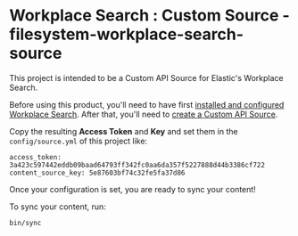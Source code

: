 # Workplace Search : Custom Source - filesystem-workplace-search-source

This project is intended to be a Custom API Source for Elastic's Workplace Search.


Before using this product, you'll need to have first [installed and configured Workplace Search](https://www.elastic.co/guide/en/workplace-search/current/workplace-search-install.html).
After that, you'll need to [create a Custom API Source](https://www.elastic.co/guide/en/workplace-search/current/workplace-search-custom-api-sources.html#create-custom-source).

Copy the resulting **Access Token** and **Key** and set them in the `config/source.yml` of this project like:

    access_token: 3a423c597442eddb09baad64793ff342fc0aa6da357f5227888d44b3386cf722
    content_source_key: 5e87603bf74c32fe5fa37d86

Once your configuration is set, you are ready to sync your content!


To sync your content, run:

    bin/sync
